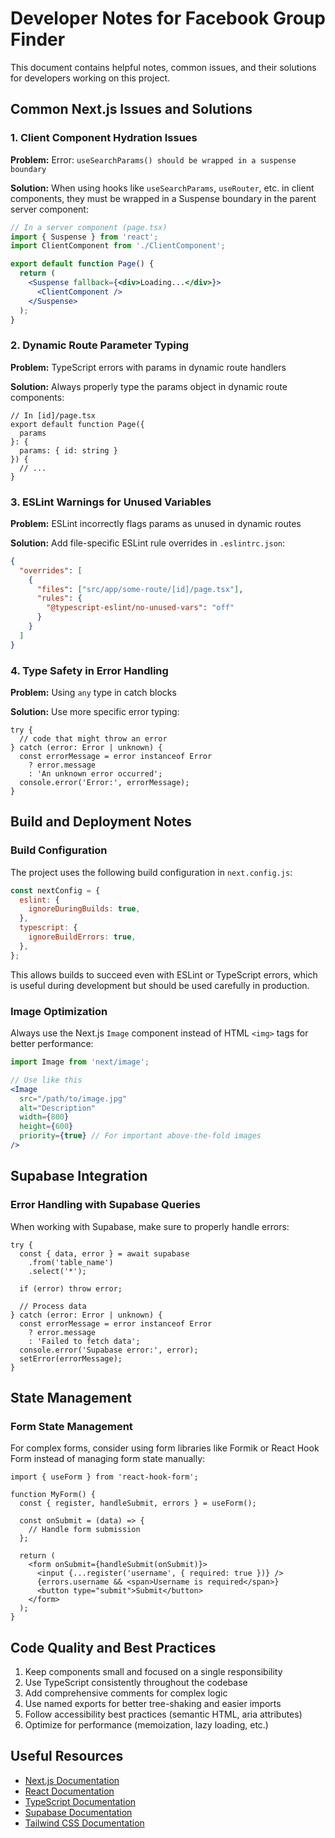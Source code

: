 # Developer Notes for Facebook Group Finder

This document contains helpful notes, common issues, and their solutions for developers working on this project.

## Common Next.js Issues and Solutions

### 1. Client Component Hydration Issues

**Problem:** Error: `useSearchParams() should be wrapped in a suspense boundary`

**Solution:** 
When using hooks like `useSearchParams`, `useRouter`, etc. in client components, they must be wrapped in a Suspense boundary in the parent server component:

```jsx
// In a server component (page.tsx)
import { Suspense } from 'react';
import ClientComponent from './ClientComponent';

export default function Page() {
  return (
    <Suspense fallback={<div>Loading...</div>}>
      <ClientComponent />
    </Suspense>
  );
}
```

### 2. Dynamic Route Parameter Typing

**Problem:** TypeScript errors with params in dynamic route handlers

**Solution:**
Always properly type the params object in dynamic route components:

```tsx
// In [id]/page.tsx
export default function Page({ 
  params 
}: { 
  params: { id: string } 
}) {
  // ...
}
```

### 3. ESLint Warnings for Unused Variables

**Problem:** ESLint incorrectly flags params as unused in dynamic routes

**Solution:**
Add file-specific ESLint rule overrides in `.eslintrc.json`:

```json
{
  "overrides": [
    {
      "files": ["src/app/some-route/[id]/page.tsx"],
      "rules": {
        "@typescript-eslint/no-unused-vars": "off"
      }
    }
  ]
}
```

### 4. Type Safety in Error Handling

**Problem:** Using `any` type in catch blocks

**Solution:**
Use more specific error typing:

```tsx
try {
  // code that might throw an error
} catch (error: Error | unknown) {
  const errorMessage = error instanceof Error 
    ? error.message 
    : 'An unknown error occurred';
  console.error('Error:', errorMessage);
}
```

## Build and Deployment Notes

### Build Configuration

The project uses the following build configuration in `next.config.js`:

```js
const nextConfig = {
  eslint: {
    ignoreDuringBuilds: true,
  },
  typescript: {
    ignoreBuildErrors: true,
  },
};
```

This allows builds to succeed even with ESLint or TypeScript errors, which is useful during development but should be used carefully in production.

### Image Optimization

Always use the Next.js `Image` component instead of HTML `<img>` tags for better performance:

```jsx
import Image from 'next/image';

// Use like this
<Image 
  src="/path/to/image.jpg" 
  alt="Description" 
  width={800} 
  height={600} 
  priority={true} // For important above-the-fold images
/>
```

## Supabase Integration

### Error Handling with Supabase Queries

When working with Supabase, make sure to properly handle errors:

```tsx
try {
  const { data, error } = await supabase
    .from('table_name')
    .select('*');
  
  if (error) throw error;
  
  // Process data
} catch (error: Error | unknown) {
  const errorMessage = error instanceof Error 
    ? error.message 
    : 'Failed to fetch data';
  console.error('Supabase error:', error);
  setError(errorMessage);
}
```

## State Management 

### Form State Management

For complex forms, consider using form libraries like Formik or React Hook Form instead of managing form state manually:

```tsx
import { useForm } from 'react-hook-form';

function MyForm() {
  const { register, handleSubmit, errors } = useForm();
  
  const onSubmit = (data) => {
    // Handle form submission
  };
  
  return (
    <form onSubmit={handleSubmit(onSubmit)}>
      <input {...register('username', { required: true })} />
      {errors.username && <span>Username is required</span>}
      <button type="submit">Submit</button>
    </form>
  );
}
```

## Code Quality and Best Practices

1. Keep components small and focused on a single responsibility
2. Use TypeScript consistently throughout the codebase
3. Add comprehensive comments for complex logic
4. Use named exports for better tree-shaking and easier imports
5. Follow accessibility best practices (semantic HTML, aria attributes)
6. Optimize for performance (memoization, lazy loading, etc.)

## Useful Resources

- [Next.js Documentation](https://nextjs.org/docs)
- [React Documentation](https://react.dev)
- [TypeScript Documentation](https://www.typescriptlang.org/docs/)
- [Supabase Documentation](https://supabase.com/docs)
- [Tailwind CSS Documentation](https://tailwindcss.com/docs) 